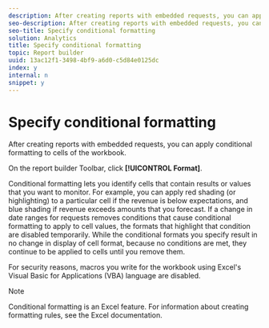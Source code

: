 ```yaml
---
description: After creating reports with embedded requests, you can apply conditional formatting to cells of the workbook.
seo-description: After creating reports with embedded requests, you can apply conditional formatting to cells of the workbook.
seo-title: Specify conditional formatting
solution: Analytics
title: Specify conditional formatting
topic: Report builder
uuid: 13ac12f1-3498-4bf9-a6d0-c5d84e0125dc
index: y
internal: n
snippet: y
---
```


# Specify conditional formatting

After creating reports with embedded requests, you can apply conditional formatting to cells of the workbook.

On the report builder Toolbar, click **[!UICONTROL Format]**.

Conditional formatting lets you identify cells that contain results or values that you want to monitor. For example, you can apply red shading (or highlighting) to a particular cell if the revenue is below expectations, and blue shading if revenue exceeds amounts that you forecast. If a change in date ranges for requests removes conditions that cause conditional formatting to apply to cell values, the formats that highlight that condition are disabled temporarily. While the conditional formats you specify result in no change in display of cell format, because no conditions are met, they continue to be applied to cells until you remove them.

For security reasons, macros you write for the workbook using Excel's Visual Basic for Applications (VBA) language are disabled.

>[!NOTE]
>
>Conditional formatting is an Excel feature. For information about creating formatting rules, see the Excel documentation.

